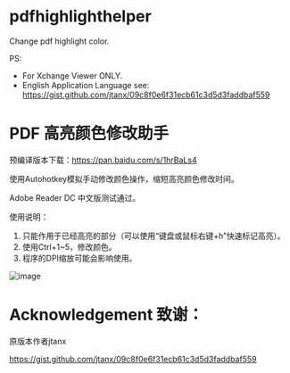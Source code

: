 # pdfhighlighthelper
Change pdf highlight color.

PS: 
- For Xchange Viewer ONLY.
- English Application Language see: https://gist.github.com/jtanx/09c8f0e6f31ecb61c3d5d3faddbaf559

# PDF 高亮颜色修改助手

预编译版本下载：https://pan.baidu.com/s/1hrBaLs4

使用Autohotkey模拟手动修改颜色操作，缩短高亮颜色修改时间。

Adobe Reader DC 中文版测试通过。

使用说明：
1. 只能作用于已经高亮的部分（可以使用“键盘或鼠标右键+h”快速标记高亮）。
3. 使用Ctrl+1~5，修改颜色。
5. 程序的DPI缩放可能会影响使用。

![image](https://github.com/kongsn/pdfhighlighthelper/blob/master/PdfHH_Sample-Video.gif)



# Acknowledgement 致谢：

原版本作者jtanx

https://gist.github.com/jtanx/09c8f0e6f31ecb61c3d5d3faddbaf559


